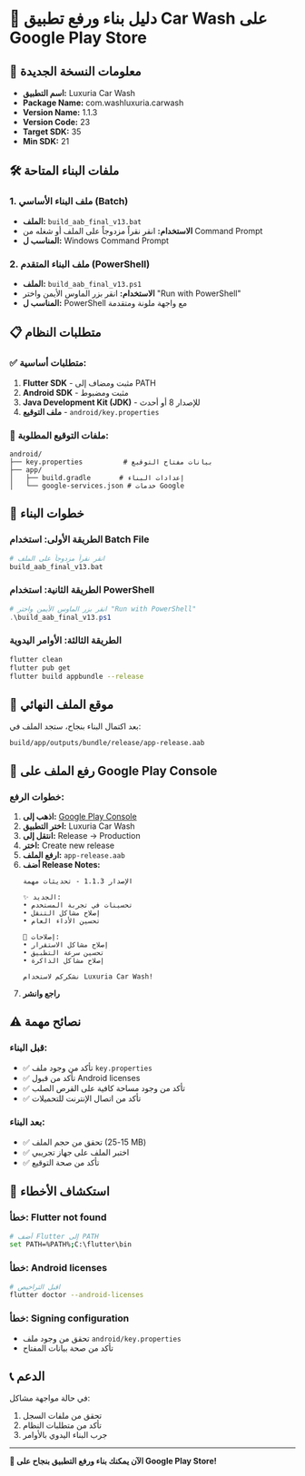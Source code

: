 # 🚀 دليل بناء ورفع تطبيق Car Wash على Google Play Store

## 📱 معلومات النسخة الجديدة
- **اسم التطبيق:** Luxuria Car Wash
- **Package Name:** com.washluxuria.carwash
- **Version Name:** 1.1.3
- **Version Code:** 23
- **Target SDK:** 35
- **Min SDK:** 21

## 🛠️ ملفات البناء المتاحة

### 1. ملف البناء الأساسي (Batch)
- **الملف:** `build_aab_final_v13.bat`
- **الاستخدام:** انقر نقراً مزدوجاً على الملف أو شغله من Command Prompt
- **المناسب ل:** Windows Command Prompt

### 2. ملف البناء المتقدم (PowerShell)
- **الملف:** `build_aab_final_v13.ps1`
- **الاستخدام:** انقر بزر الماوس الأيمن واختر "Run with PowerShell"
- **المناسب ل:** PowerShell مع واجهة ملونة ومتقدمة

## 📋 متطلبات النظام

### ✅ متطلبات أساسية:
1. **Flutter SDK** - مثبت ومضاف إلى PATH
2. **Android SDK** - مثبت ومضبوط
3. **Java Development Kit (JDK)** - للإصدار 8 أو أحدث
4. **ملف التوقيع** - `android/key.properties`

### 📁 ملفات التوقيع المطلوبة:
```
android/
├── key.properties          # بيانات مفتاح التوقيع
├── app/
│   ├── build.gradle       # إعدادات البناء
│   └── google-services.json # خدمات Google
```

## 🚀 خطوات البناء

### الطريقة الأولى: استخدام Batch File
```bash
# انقر نقراً مزدوجاً على الملف
build_aab_final_v13.bat
```

### الطريقة الثانية: استخدام PowerShell
```powershell
# انقر بزر الماوس الأيمن واختر "Run with PowerShell"
.\build_aab_final_v13.ps1
```

### الطريقة الثالثة: الأوامر اليدوية
```bash
flutter clean
flutter pub get
flutter build appbundle --release
```

## 📁 موقع الملف النهائي

بعد اكتمال البناء بنجاح، ستجد الملف في:
```
build/app/outputs/bundle/release/app-release.aab
```

## 🎯 رفع الملف على Google Play Console

### خطوات الرفع:
1. **اذهب إلى:** [Google Play Console](https://play.google.com/console)
2. **اختر التطبيق:** Luxuria Car Wash
3. **انتقل إلى:** Release → Production
4. **اختر:** Create new release
5. **ارفع الملف:** `app-release.aab`
6. **أضف Release Notes:**
   ```
   الإصدار 1.1.3 - تحديثات مهمة
   
   ✨ الجديد:
   • تحسينات في تجربة المستخدم
   • إصلاح مشاكل التنقل
   • تحسين الأداء العام
   
   🔧 إصلاحات:
   • إصلاح مشاكل الاستقرار
   • تحسين سرعة التطبيق
   • إصلاح مشاكل الذاكرة
   
   نشكركم لاستخدام Luxuria Car Wash!
   ```
7. **راجع وانشر**

## ⚠️ نصائح مهمة

### قبل البناء:
- ✅ تأكد من وجود ملف `key.properties`
- ✅ تأكد من قبول Android licenses
- ✅ تأكد من وجود مساحة كافية على القرص الصلب
- ✅ تأكد من اتصال الإنترنت للتحميلات

### بعد البناء:
- ✅ تحقق من حجم الملف (15-25 MB)
- ✅ اختبر الملف على جهاز تجريبي
- ✅ تأكد من صحة التوقيع

## 🔧 استكشاف الأخطاء

### خطأ: Flutter not found
```bash
# أضف Flutter إلى PATH
set PATH=%PATH%;C:\flutter\bin
```

### خطأ: Android licenses
```bash
# اقبل التراخيص
flutter doctor --android-licenses
```

### خطأ: Signing configuration
- تحقق من وجود ملف `android/key.properties`
- تأكد من صحة بيانات المفتاح

## 📞 الدعم

في حالة مواجهة مشاكل:
1. تحقق من ملفات السجل
2. تأكد من متطلبات النظام
3. جرب البناء اليدوي بالأوامر

---

**🎉 الآن يمكنك بناء ورفع التطبيق بنجاح على Google Play Store!**
